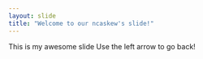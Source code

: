 ```yaml
---
layout: slide
title: "Welcome to our ncaskew's slide!"
---
```

This is my awesome slide
Use the left arrow to go back!